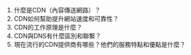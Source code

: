 1. 什麼是CDN（內容傳送網路）？
2. CDN如何幫助提升網站速度和可靠性？
3. CDN的工作原理是什麼？
4. CDN與DNS有什麼區別和聯繫？
5. 現在流行的CDN提供商有哪些？他們的服務特點和優點是什麼？